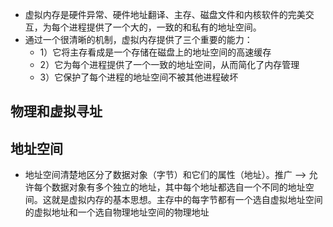 * 虚拟内存是硬件异常、硬件地址翻译、主存、磁盘文件和内核软件的完美交互，为每个进程提供了一个大的，一致的和私有的地址空间。
* 通过一个很清晰的机制，虚拟内存提供了三个重要的能力：
  * 1）它将主存看成是一个存储在磁盘上的地址空间的高速缓存
  * 2）它为每个进程提供了一个一致的地址空间，从而简化了内存管理
  * 3）它保护了每个进程的地址空间不被其他进程破坏


## 物理和虚拟寻址
## 地址空间
* 地址空间清楚地区分了数据对象（字节）和它们的属性（地址）。推广 --> 允许每个数据对象有多个独立的地址，其中每个地址都选自一个不同的地址空间。这就是虚拟内存的基本思想。主存中的每字节都有一个选自虚拟地址空间的虚拟地址和一个选自物理地址空间的物理地址
